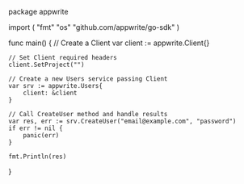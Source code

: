 package appwrite

import (
    "fmt"
    "os"
    "github.com/appwrite/go-sdk"
)

func main() {
    // Create a Client
    var client := appwrite.Client{}

    // Set Client required headers
    client.SetProject("")

    // Create a new Users service passing Client
    var srv := appwrite.Users{
        client: &client
    }

    // Call CreateUser method and handle results
    var res, err := srv.CreateUser("email@example.com", "password")
    if err != nil {
        panic(err)
    }

    fmt.Println(res)
}